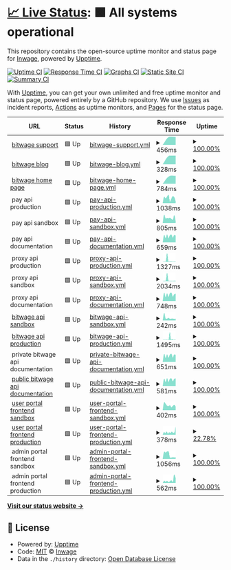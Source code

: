 # [📈 Live Status](https://inwage.github.io/status_page): <!--live status--> **🟩 All systems operational**

This repository contains the open-source uptime monitor and status page for [Inwage](https://www.inwage.com), powered by [Upptime](https://github.com/upptime/upptime).

[![Uptime CI](https://github.com/inwage/status_page/workflows/Uptime%20CI/badge.svg)](https://github.com/inwage/status_page/actions?query=workflow%3A%22Uptime+CI%22)
[![Response Time CI](https://github.com/inwage/status_page/workflows/Response%20Time%20CI/badge.svg)](https://github.com/inwage/status_page/actions?query=workflow%3A%22Response+Time+CI%22)
[![Graphs CI](https://github.com/inwage/status_page/workflows/Graphs%20CI/badge.svg)](https://github.com/inwage/status_page/actions?query=workflow%3A%22Graphs+CI%22)
[![Static Site CI](https://github.com/inwage/status_page/workflows/Static%20Site%20CI/badge.svg)](https://github.com/inwage/status_page/actions?query=workflow%3A%22Static+Site+CI%22)
[![Summary CI](https://github.com/inwage/status_page/workflows/Summary%20CI/badge.svg)](https://github.com/inwage/status_page/actions?query=workflow%3A%22Summary+CI%22)

With [Upptime](https://upptime.js.org), you can get your own unlimited and free uptime monitor and status page, powered entirely by a GitHub repository. We use [Issues](https://github.com/inwage/status_page/issues) as incident reports, [Actions](https://github.com/inwage/status_page/actions) as uptime monitors, and [Pages](https://inwage.github.io/status_page) for the status page.

<!--start: status pages-->
<!-- This summary is generated by Upptime (https://github.com/upptime/upptime) -->
<!-- Do not edit this manually, your changes will be overwritten -->
<!-- prettier-ignore -->
| URL | Status | History | Response Time | Uptime |
| --- | ------ | ------- | ------------- | ------ |
| <img alt="" src="https://favicons.githubusercontent.com/support.bitwage.com" height="13"> [bitwage support](https://support.bitwage.com) | 🟩 Up | [bitwage-support.yml](https://github.com/inwage/status_page/commits/HEAD/history/bitwage-support.yml) | <details><summary><img alt="Response time graph" src="./graphs/bitwage-support/response-time-week.png" height="20"> 456ms</summary><br><a href="https://status.bitwage.com/history/bitwage-support"><img alt="Response time 456" src="https://img.shields.io/endpoint?url=https%3A%2F%2Fraw.githubusercontent.com%2Finwage%2Fstatus_page%2FHEAD%2Fapi%2Fbitwage-support%2Fresponse-time.json"></a><br><a href="https://status.bitwage.com/history/bitwage-support"><img alt="24-hour response time 456" src="https://img.shields.io/endpoint?url=https%3A%2F%2Fraw.githubusercontent.com%2Finwage%2Fstatus_page%2FHEAD%2Fapi%2Fbitwage-support%2Fresponse-time-day.json"></a><br><a href="https://status.bitwage.com/history/bitwage-support"><img alt="7-day response time 456" src="https://img.shields.io/endpoint?url=https%3A%2F%2Fraw.githubusercontent.com%2Finwage%2Fstatus_page%2FHEAD%2Fapi%2Fbitwage-support%2Fresponse-time-week.json"></a><br><a href="https://status.bitwage.com/history/bitwage-support"><img alt="30-day response time 456" src="https://img.shields.io/endpoint?url=https%3A%2F%2Fraw.githubusercontent.com%2Finwage%2Fstatus_page%2FHEAD%2Fapi%2Fbitwage-support%2Fresponse-time-month.json"></a><br><a href="https://status.bitwage.com/history/bitwage-support"><img alt="1-year response time 456" src="https://img.shields.io/endpoint?url=https%3A%2F%2Fraw.githubusercontent.com%2Finwage%2Fstatus_page%2FHEAD%2Fapi%2Fbitwage-support%2Fresponse-time-year.json"></a></details> | <details><summary><a href="https://status.bitwage.com/history/bitwage-support">100.00%</a></summary><a href="https://status.bitwage.com/history/bitwage-support"><img alt="All-time uptime 100.00%" src="https://img.shields.io/endpoint?url=https%3A%2F%2Fraw.githubusercontent.com%2Finwage%2Fstatus_page%2FHEAD%2Fapi%2Fbitwage-support%2Fuptime.json"></a><br><a href="https://status.bitwage.com/history/bitwage-support"><img alt="24-hour uptime 100.00%" src="https://img.shields.io/endpoint?url=https%3A%2F%2Fraw.githubusercontent.com%2Finwage%2Fstatus_page%2FHEAD%2Fapi%2Fbitwage-support%2Fuptime-day.json"></a><br><a href="https://status.bitwage.com/history/bitwage-support"><img alt="7-day uptime 100.00%" src="https://img.shields.io/endpoint?url=https%3A%2F%2Fraw.githubusercontent.com%2Finwage%2Fstatus_page%2FHEAD%2Fapi%2Fbitwage-support%2Fuptime-week.json"></a><br><a href="https://status.bitwage.com/history/bitwage-support"><img alt="30-day uptime 100.00%" src="https://img.shields.io/endpoint?url=https%3A%2F%2Fraw.githubusercontent.com%2Finwage%2Fstatus_page%2FHEAD%2Fapi%2Fbitwage-support%2Fuptime-month.json"></a><br><a href="https://status.bitwage.com/history/bitwage-support"><img alt="1-year uptime 100.00%" src="https://img.shields.io/endpoint?url=https%3A%2F%2Fraw.githubusercontent.com%2Finwage%2Fstatus_page%2FHEAD%2Fapi%2Fbitwage-support%2Fuptime-year.json"></a></details>
| <img alt="" src="https://favicons.githubusercontent.com/blog.bitwage.com" height="13"> [bitwage blog](https://blog.bitwage.com) | 🟩 Up | [bitwage-blog.yml](https://github.com/inwage/status_page/commits/HEAD/history/bitwage-blog.yml) | <details><summary><img alt="Response time graph" src="./graphs/bitwage-blog/response-time-week.png" height="20"> 328ms</summary><br><a href="https://status.bitwage.com/history/bitwage-blog"><img alt="Response time 328" src="https://img.shields.io/endpoint?url=https%3A%2F%2Fraw.githubusercontent.com%2Finwage%2Fstatus_page%2FHEAD%2Fapi%2Fbitwage-blog%2Fresponse-time.json"></a><br><a href="https://status.bitwage.com/history/bitwage-blog"><img alt="24-hour response time 328" src="https://img.shields.io/endpoint?url=https%3A%2F%2Fraw.githubusercontent.com%2Finwage%2Fstatus_page%2FHEAD%2Fapi%2Fbitwage-blog%2Fresponse-time-day.json"></a><br><a href="https://status.bitwage.com/history/bitwage-blog"><img alt="7-day response time 328" src="https://img.shields.io/endpoint?url=https%3A%2F%2Fraw.githubusercontent.com%2Finwage%2Fstatus_page%2FHEAD%2Fapi%2Fbitwage-blog%2Fresponse-time-week.json"></a><br><a href="https://status.bitwage.com/history/bitwage-blog"><img alt="30-day response time 328" src="https://img.shields.io/endpoint?url=https%3A%2F%2Fraw.githubusercontent.com%2Finwage%2Fstatus_page%2FHEAD%2Fapi%2Fbitwage-blog%2Fresponse-time-month.json"></a><br><a href="https://status.bitwage.com/history/bitwage-blog"><img alt="1-year response time 328" src="https://img.shields.io/endpoint?url=https%3A%2F%2Fraw.githubusercontent.com%2Finwage%2Fstatus_page%2FHEAD%2Fapi%2Fbitwage-blog%2Fresponse-time-year.json"></a></details> | <details><summary><a href="https://status.bitwage.com/history/bitwage-blog">100.00%</a></summary><a href="https://status.bitwage.com/history/bitwage-blog"><img alt="All-time uptime 100.00%" src="https://img.shields.io/endpoint?url=https%3A%2F%2Fraw.githubusercontent.com%2Finwage%2Fstatus_page%2FHEAD%2Fapi%2Fbitwage-blog%2Fuptime.json"></a><br><a href="https://status.bitwage.com/history/bitwage-blog"><img alt="24-hour uptime 100.00%" src="https://img.shields.io/endpoint?url=https%3A%2F%2Fraw.githubusercontent.com%2Finwage%2Fstatus_page%2FHEAD%2Fapi%2Fbitwage-blog%2Fuptime-day.json"></a><br><a href="https://status.bitwage.com/history/bitwage-blog"><img alt="7-day uptime 100.00%" src="https://img.shields.io/endpoint?url=https%3A%2F%2Fraw.githubusercontent.com%2Finwage%2Fstatus_page%2FHEAD%2Fapi%2Fbitwage-blog%2Fuptime-week.json"></a><br><a href="https://status.bitwage.com/history/bitwage-blog"><img alt="30-day uptime 100.00%" src="https://img.shields.io/endpoint?url=https%3A%2F%2Fraw.githubusercontent.com%2Finwage%2Fstatus_page%2FHEAD%2Fapi%2Fbitwage-blog%2Fuptime-month.json"></a><br><a href="https://status.bitwage.com/history/bitwage-blog"><img alt="1-year uptime 100.00%" src="https://img.shields.io/endpoint?url=https%3A%2F%2Fraw.githubusercontent.com%2Finwage%2Fstatus_page%2FHEAD%2Fapi%2Fbitwage-blog%2Fuptime-year.json"></a></details>
| <img alt="" src="https://favicons.githubusercontent.com/www.bitwage.com" height="13"> [bitwage home page](https://www.bitwage.com) | 🟩 Up | [bitwage-home-page.yml](https://github.com/inwage/status_page/commits/HEAD/history/bitwage-home-page.yml) | <details><summary><img alt="Response time graph" src="./graphs/bitwage-home-page/response-time-week.png" height="20"> 784ms</summary><br><a href="https://status.bitwage.com/history/bitwage-home-page"><img alt="Response time 784" src="https://img.shields.io/endpoint?url=https%3A%2F%2Fraw.githubusercontent.com%2Finwage%2Fstatus_page%2FHEAD%2Fapi%2Fbitwage-home-page%2Fresponse-time.json"></a><br><a href="https://status.bitwage.com/history/bitwage-home-page"><img alt="24-hour response time 784" src="https://img.shields.io/endpoint?url=https%3A%2F%2Fraw.githubusercontent.com%2Finwage%2Fstatus_page%2FHEAD%2Fapi%2Fbitwage-home-page%2Fresponse-time-day.json"></a><br><a href="https://status.bitwage.com/history/bitwage-home-page"><img alt="7-day response time 784" src="https://img.shields.io/endpoint?url=https%3A%2F%2Fraw.githubusercontent.com%2Finwage%2Fstatus_page%2FHEAD%2Fapi%2Fbitwage-home-page%2Fresponse-time-week.json"></a><br><a href="https://status.bitwage.com/history/bitwage-home-page"><img alt="30-day response time 784" src="https://img.shields.io/endpoint?url=https%3A%2F%2Fraw.githubusercontent.com%2Finwage%2Fstatus_page%2FHEAD%2Fapi%2Fbitwage-home-page%2Fresponse-time-month.json"></a><br><a href="https://status.bitwage.com/history/bitwage-home-page"><img alt="1-year response time 784" src="https://img.shields.io/endpoint?url=https%3A%2F%2Fraw.githubusercontent.com%2Finwage%2Fstatus_page%2FHEAD%2Fapi%2Fbitwage-home-page%2Fresponse-time-year.json"></a></details> | <details><summary><a href="https://status.bitwage.com/history/bitwage-home-page">100.00%</a></summary><a href="https://status.bitwage.com/history/bitwage-home-page"><img alt="All-time uptime 100.00%" src="https://img.shields.io/endpoint?url=https%3A%2F%2Fraw.githubusercontent.com%2Finwage%2Fstatus_page%2FHEAD%2Fapi%2Fbitwage-home-page%2Fuptime.json"></a><br><a href="https://status.bitwage.com/history/bitwage-home-page"><img alt="24-hour uptime 100.00%" src="https://img.shields.io/endpoint?url=https%3A%2F%2Fraw.githubusercontent.com%2Finwage%2Fstatus_page%2FHEAD%2Fapi%2Fbitwage-home-page%2Fuptime-day.json"></a><br><a href="https://status.bitwage.com/history/bitwage-home-page"><img alt="7-day uptime 100.00%" src="https://img.shields.io/endpoint?url=https%3A%2F%2Fraw.githubusercontent.com%2Finwage%2Fstatus_page%2FHEAD%2Fapi%2Fbitwage-home-page%2Fuptime-week.json"></a><br><a href="https://status.bitwage.com/history/bitwage-home-page"><img alt="30-day uptime 100.00%" src="https://img.shields.io/endpoint?url=https%3A%2F%2Fraw.githubusercontent.com%2Finwage%2Fstatus_page%2FHEAD%2Fapi%2Fbitwage-home-page%2Fuptime-month.json"></a><br><a href="https://status.bitwage.com/history/bitwage-home-page"><img alt="1-year uptime 100.00%" src="https://img.shields.io/endpoint?url=https%3A%2F%2Fraw.githubusercontent.com%2Finwage%2Fstatus_page%2FHEAD%2Fapi%2Fbitwage-home-page%2Fuptime-year.json"></a></details>
| <img alt="" src="https://favicons.githubusercontent.com/null" height="13"> pay api production | 🟩 Up | [pay-api-production.yml](https://github.com/inwage/status_page/commits/HEAD/history/pay-api-production.yml) | <details><summary><img alt="Response time graph" src="./graphs/pay-api-production/response-time-week.png" height="20"> 1038ms</summary><br><a href="https://status.bitwage.com/history/pay-api-production"><img alt="Response time 908" src="https://img.shields.io/endpoint?url=https%3A%2F%2Fraw.githubusercontent.com%2Finwage%2Fstatus_page%2FHEAD%2Fapi%2Fpay-api-production%2Fresponse-time.json"></a><br><a href="https://status.bitwage.com/history/pay-api-production"><img alt="24-hour response time 881" src="https://img.shields.io/endpoint?url=https%3A%2F%2Fraw.githubusercontent.com%2Finwage%2Fstatus_page%2FHEAD%2Fapi%2Fpay-api-production%2Fresponse-time-day.json"></a><br><a href="https://status.bitwage.com/history/pay-api-production"><img alt="7-day response time 1038" src="https://img.shields.io/endpoint?url=https%3A%2F%2Fraw.githubusercontent.com%2Finwage%2Fstatus_page%2FHEAD%2Fapi%2Fpay-api-production%2Fresponse-time-week.json"></a><br><a href="https://status.bitwage.com/history/pay-api-production"><img alt="30-day response time 983" src="https://img.shields.io/endpoint?url=https%3A%2F%2Fraw.githubusercontent.com%2Finwage%2Fstatus_page%2FHEAD%2Fapi%2Fpay-api-production%2Fresponse-time-month.json"></a><br><a href="https://status.bitwage.com/history/pay-api-production"><img alt="1-year response time 908" src="https://img.shields.io/endpoint?url=https%3A%2F%2Fraw.githubusercontent.com%2Finwage%2Fstatus_page%2FHEAD%2Fapi%2Fpay-api-production%2Fresponse-time-year.json"></a></details> | <details><summary><a href="https://status.bitwage.com/history/pay-api-production">100.00%</a></summary><a href="https://status.bitwage.com/history/pay-api-production"><img alt="All-time uptime 99.95%" src="https://img.shields.io/endpoint?url=https%3A%2F%2Fraw.githubusercontent.com%2Finwage%2Fstatus_page%2FHEAD%2Fapi%2Fpay-api-production%2Fuptime.json"></a><br><a href="https://status.bitwage.com/history/pay-api-production"><img alt="24-hour uptime 100.00%" src="https://img.shields.io/endpoint?url=https%3A%2F%2Fraw.githubusercontent.com%2Finwage%2Fstatus_page%2FHEAD%2Fapi%2Fpay-api-production%2Fuptime-day.json"></a><br><a href="https://status.bitwage.com/history/pay-api-production"><img alt="7-day uptime 100.00%" src="https://img.shields.io/endpoint?url=https%3A%2F%2Fraw.githubusercontent.com%2Finwage%2Fstatus_page%2FHEAD%2Fapi%2Fpay-api-production%2Fuptime-week.json"></a><br><a href="https://status.bitwage.com/history/pay-api-production"><img alt="30-day uptime 100.00%" src="https://img.shields.io/endpoint?url=https%3A%2F%2Fraw.githubusercontent.com%2Finwage%2Fstatus_page%2FHEAD%2Fapi%2Fpay-api-production%2Fuptime-month.json"></a><br><a href="https://status.bitwage.com/history/pay-api-production"><img alt="1-year uptime 99.95%" src="https://img.shields.io/endpoint?url=https%3A%2F%2Fraw.githubusercontent.com%2Finwage%2Fstatus_page%2FHEAD%2Fapi%2Fpay-api-production%2Fuptime-year.json"></a></details>
| <img alt="" src="https://favicons.githubusercontent.com/null" height="13"> pay api sandbox | 🟩 Up | [pay-api-sandbox.yml](https://github.com/inwage/status_page/commits/HEAD/history/pay-api-sandbox.yml) | <details><summary><img alt="Response time graph" src="./graphs/pay-api-sandbox/response-time-week.png" height="20"> 805ms</summary><br><a href="https://status.bitwage.com/history/pay-api-sandbox"><img alt="Response time 772" src="https://img.shields.io/endpoint?url=https%3A%2F%2Fraw.githubusercontent.com%2Finwage%2Fstatus_page%2FHEAD%2Fapi%2Fpay-api-sandbox%2Fresponse-time.json"></a><br><a href="https://status.bitwage.com/history/pay-api-sandbox"><img alt="24-hour response time 804" src="https://img.shields.io/endpoint?url=https%3A%2F%2Fraw.githubusercontent.com%2Finwage%2Fstatus_page%2FHEAD%2Fapi%2Fpay-api-sandbox%2Fresponse-time-day.json"></a><br><a href="https://status.bitwage.com/history/pay-api-sandbox"><img alt="7-day response time 805" src="https://img.shields.io/endpoint?url=https%3A%2F%2Fraw.githubusercontent.com%2Finwage%2Fstatus_page%2FHEAD%2Fapi%2Fpay-api-sandbox%2Fresponse-time-week.json"></a><br><a href="https://status.bitwage.com/history/pay-api-sandbox"><img alt="30-day response time 822" src="https://img.shields.io/endpoint?url=https%3A%2F%2Fraw.githubusercontent.com%2Finwage%2Fstatus_page%2FHEAD%2Fapi%2Fpay-api-sandbox%2Fresponse-time-month.json"></a><br><a href="https://status.bitwage.com/history/pay-api-sandbox"><img alt="1-year response time 772" src="https://img.shields.io/endpoint?url=https%3A%2F%2Fraw.githubusercontent.com%2Finwage%2Fstatus_page%2FHEAD%2Fapi%2Fpay-api-sandbox%2Fresponse-time-year.json"></a></details> | <details><summary><a href="https://status.bitwage.com/history/pay-api-sandbox">100.00%</a></summary><a href="https://status.bitwage.com/history/pay-api-sandbox"><img alt="All-time uptime 99.97%" src="https://img.shields.io/endpoint?url=https%3A%2F%2Fraw.githubusercontent.com%2Finwage%2Fstatus_page%2FHEAD%2Fapi%2Fpay-api-sandbox%2Fuptime.json"></a><br><a href="https://status.bitwage.com/history/pay-api-sandbox"><img alt="24-hour uptime 100.00%" src="https://img.shields.io/endpoint?url=https%3A%2F%2Fraw.githubusercontent.com%2Finwage%2Fstatus_page%2FHEAD%2Fapi%2Fpay-api-sandbox%2Fuptime-day.json"></a><br><a href="https://status.bitwage.com/history/pay-api-sandbox"><img alt="7-day uptime 100.00%" src="https://img.shields.io/endpoint?url=https%3A%2F%2Fraw.githubusercontent.com%2Finwage%2Fstatus_page%2FHEAD%2Fapi%2Fpay-api-sandbox%2Fuptime-week.json"></a><br><a href="https://status.bitwage.com/history/pay-api-sandbox"><img alt="30-day uptime 100.00%" src="https://img.shields.io/endpoint?url=https%3A%2F%2Fraw.githubusercontent.com%2Finwage%2Fstatus_page%2FHEAD%2Fapi%2Fpay-api-sandbox%2Fuptime-month.json"></a><br><a href="https://status.bitwage.com/history/pay-api-sandbox"><img alt="1-year uptime 99.97%" src="https://img.shields.io/endpoint?url=https%3A%2F%2Fraw.githubusercontent.com%2Finwage%2Fstatus_page%2FHEAD%2Fapi%2Fpay-api-sandbox%2Fuptime-year.json"></a></details>
| <img alt="" src="https://favicons.githubusercontent.com/null" height="13"> pay api documentation | 🟩 Up | [pay-api-documentation.yml](https://github.com/inwage/status_page/commits/HEAD/history/pay-api-documentation.yml) | <details><summary><img alt="Response time graph" src="./graphs/pay-api-documentation/response-time-week.png" height="20"> 659ms</summary><br><a href="https://status.bitwage.com/history/pay-api-documentation"><img alt="Response time 610" src="https://img.shields.io/endpoint?url=https%3A%2F%2Fraw.githubusercontent.com%2Finwage%2Fstatus_page%2FHEAD%2Fapi%2Fpay-api-documentation%2Fresponse-time.json"></a><br><a href="https://status.bitwage.com/history/pay-api-documentation"><img alt="24-hour response time 748" src="https://img.shields.io/endpoint?url=https%3A%2F%2Fraw.githubusercontent.com%2Finwage%2Fstatus_page%2FHEAD%2Fapi%2Fpay-api-documentation%2Fresponse-time-day.json"></a><br><a href="https://status.bitwage.com/history/pay-api-documentation"><img alt="7-day response time 659" src="https://img.shields.io/endpoint?url=https%3A%2F%2Fraw.githubusercontent.com%2Finwage%2Fstatus_page%2FHEAD%2Fapi%2Fpay-api-documentation%2Fresponse-time-week.json"></a><br><a href="https://status.bitwage.com/history/pay-api-documentation"><img alt="30-day response time 638" src="https://img.shields.io/endpoint?url=https%3A%2F%2Fraw.githubusercontent.com%2Finwage%2Fstatus_page%2FHEAD%2Fapi%2Fpay-api-documentation%2Fresponse-time-month.json"></a><br><a href="https://status.bitwage.com/history/pay-api-documentation"><img alt="1-year response time 610" src="https://img.shields.io/endpoint?url=https%3A%2F%2Fraw.githubusercontent.com%2Finwage%2Fstatus_page%2FHEAD%2Fapi%2Fpay-api-documentation%2Fresponse-time-year.json"></a></details> | <details><summary><a href="https://status.bitwage.com/history/pay-api-documentation">100.00%</a></summary><a href="https://status.bitwage.com/history/pay-api-documentation"><img alt="All-time uptime 99.16%" src="https://img.shields.io/endpoint?url=https%3A%2F%2Fraw.githubusercontent.com%2Finwage%2Fstatus_page%2FHEAD%2Fapi%2Fpay-api-documentation%2Fuptime.json"></a><br><a href="https://status.bitwage.com/history/pay-api-documentation"><img alt="24-hour uptime 100.00%" src="https://img.shields.io/endpoint?url=https%3A%2F%2Fraw.githubusercontent.com%2Finwage%2Fstatus_page%2FHEAD%2Fapi%2Fpay-api-documentation%2Fuptime-day.json"></a><br><a href="https://status.bitwage.com/history/pay-api-documentation"><img alt="7-day uptime 100.00%" src="https://img.shields.io/endpoint?url=https%3A%2F%2Fraw.githubusercontent.com%2Finwage%2Fstatus_page%2FHEAD%2Fapi%2Fpay-api-documentation%2Fuptime-week.json"></a><br><a href="https://status.bitwage.com/history/pay-api-documentation"><img alt="30-day uptime 100.00%" src="https://img.shields.io/endpoint?url=https%3A%2F%2Fraw.githubusercontent.com%2Finwage%2Fstatus_page%2FHEAD%2Fapi%2Fpay-api-documentation%2Fuptime-month.json"></a><br><a href="https://status.bitwage.com/history/pay-api-documentation"><img alt="1-year uptime 99.16%" src="https://img.shields.io/endpoint?url=https%3A%2F%2Fraw.githubusercontent.com%2Finwage%2Fstatus_page%2FHEAD%2Fapi%2Fpay-api-documentation%2Fuptime-year.json"></a></details>
| <img alt="" src="https://favicons.githubusercontent.com/null" height="13"> proxy api production | 🟩 Up | [proxy-api-production.yml](https://github.com/inwage/status_page/commits/HEAD/history/proxy-api-production.yml) | <details><summary><img alt="Response time graph" src="./graphs/proxy-api-production/response-time-week.png" height="20"> 1327ms</summary><br><a href="https://status.bitwage.com/history/proxy-api-production"><img alt="Response time 1873" src="https://img.shields.io/endpoint?url=https%3A%2F%2Fraw.githubusercontent.com%2Finwage%2Fstatus_page%2FHEAD%2Fapi%2Fproxy-api-production%2Fresponse-time.json"></a><br><a href="https://status.bitwage.com/history/proxy-api-production"><img alt="24-hour response time 309" src="https://img.shields.io/endpoint?url=https%3A%2F%2Fraw.githubusercontent.com%2Finwage%2Fstatus_page%2FHEAD%2Fapi%2Fproxy-api-production%2Fresponse-time-day.json"></a><br><a href="https://status.bitwage.com/history/proxy-api-production"><img alt="7-day response time 1327" src="https://img.shields.io/endpoint?url=https%3A%2F%2Fraw.githubusercontent.com%2Finwage%2Fstatus_page%2FHEAD%2Fapi%2Fproxy-api-production%2Fresponse-time-week.json"></a><br><a href="https://status.bitwage.com/history/proxy-api-production"><img alt="30-day response time 3363" src="https://img.shields.io/endpoint?url=https%3A%2F%2Fraw.githubusercontent.com%2Finwage%2Fstatus_page%2FHEAD%2Fapi%2Fproxy-api-production%2Fresponse-time-month.json"></a><br><a href="https://status.bitwage.com/history/proxy-api-production"><img alt="1-year response time 1873" src="https://img.shields.io/endpoint?url=https%3A%2F%2Fraw.githubusercontent.com%2Finwage%2Fstatus_page%2FHEAD%2Fapi%2Fproxy-api-production%2Fresponse-time-year.json"></a></details> | <details><summary><a href="https://status.bitwage.com/history/proxy-api-production">100.00%</a></summary><a href="https://status.bitwage.com/history/proxy-api-production"><img alt="All-time uptime 99.95%" src="https://img.shields.io/endpoint?url=https%3A%2F%2Fraw.githubusercontent.com%2Finwage%2Fstatus_page%2FHEAD%2Fapi%2Fproxy-api-production%2Fuptime.json"></a><br><a href="https://status.bitwage.com/history/proxy-api-production"><img alt="24-hour uptime 100.00%" src="https://img.shields.io/endpoint?url=https%3A%2F%2Fraw.githubusercontent.com%2Finwage%2Fstatus_page%2FHEAD%2Fapi%2Fproxy-api-production%2Fuptime-day.json"></a><br><a href="https://status.bitwage.com/history/proxy-api-production"><img alt="7-day uptime 100.00%" src="https://img.shields.io/endpoint?url=https%3A%2F%2Fraw.githubusercontent.com%2Finwage%2Fstatus_page%2FHEAD%2Fapi%2Fproxy-api-production%2Fuptime-week.json"></a><br><a href="https://status.bitwage.com/history/proxy-api-production"><img alt="30-day uptime 100.00%" src="https://img.shields.io/endpoint?url=https%3A%2F%2Fraw.githubusercontent.com%2Finwage%2Fstatus_page%2FHEAD%2Fapi%2Fproxy-api-production%2Fuptime-month.json"></a><br><a href="https://status.bitwage.com/history/proxy-api-production"><img alt="1-year uptime 99.95%" src="https://img.shields.io/endpoint?url=https%3A%2F%2Fraw.githubusercontent.com%2Finwage%2Fstatus_page%2FHEAD%2Fapi%2Fproxy-api-production%2Fuptime-year.json"></a></details>
| <img alt="" src="https://favicons.githubusercontent.com/null" height="13"> proxy api sandbox | 🟩 Up | [proxy-api-sandbox.yml](https://github.com/inwage/status_page/commits/HEAD/history/proxy-api-sandbox.yml) | <details><summary><img alt="Response time graph" src="./graphs/proxy-api-sandbox/response-time-week.png" height="20"> 2034ms</summary><br><a href="https://status.bitwage.com/history/proxy-api-sandbox"><img alt="Response time 1683" src="https://img.shields.io/endpoint?url=https%3A%2F%2Fraw.githubusercontent.com%2Finwage%2Fstatus_page%2FHEAD%2Fapi%2Fproxy-api-sandbox%2Fresponse-time.json"></a><br><a href="https://status.bitwage.com/history/proxy-api-sandbox"><img alt="24-hour response time 2647" src="https://img.shields.io/endpoint?url=https%3A%2F%2Fraw.githubusercontent.com%2Finwage%2Fstatus_page%2FHEAD%2Fapi%2Fproxy-api-sandbox%2Fresponse-time-day.json"></a><br><a href="https://status.bitwage.com/history/proxy-api-sandbox"><img alt="7-day response time 2034" src="https://img.shields.io/endpoint?url=https%3A%2F%2Fraw.githubusercontent.com%2Finwage%2Fstatus_page%2FHEAD%2Fapi%2Fproxy-api-sandbox%2Fresponse-time-week.json"></a><br><a href="https://status.bitwage.com/history/proxy-api-sandbox"><img alt="30-day response time 3956" src="https://img.shields.io/endpoint?url=https%3A%2F%2Fraw.githubusercontent.com%2Finwage%2Fstatus_page%2FHEAD%2Fapi%2Fproxy-api-sandbox%2Fresponse-time-month.json"></a><br><a href="https://status.bitwage.com/history/proxy-api-sandbox"><img alt="1-year response time 1683" src="https://img.shields.io/endpoint?url=https%3A%2F%2Fraw.githubusercontent.com%2Finwage%2Fstatus_page%2FHEAD%2Fapi%2Fproxy-api-sandbox%2Fresponse-time-year.json"></a></details> | <details><summary><a href="https://status.bitwage.com/history/proxy-api-sandbox">100.00%</a></summary><a href="https://status.bitwage.com/history/proxy-api-sandbox"><img alt="All-time uptime 99.91%" src="https://img.shields.io/endpoint?url=https%3A%2F%2Fraw.githubusercontent.com%2Finwage%2Fstatus_page%2FHEAD%2Fapi%2Fproxy-api-sandbox%2Fuptime.json"></a><br><a href="https://status.bitwage.com/history/proxy-api-sandbox"><img alt="24-hour uptime 100.00%" src="https://img.shields.io/endpoint?url=https%3A%2F%2Fraw.githubusercontent.com%2Finwage%2Fstatus_page%2FHEAD%2Fapi%2Fproxy-api-sandbox%2Fuptime-day.json"></a><br><a href="https://status.bitwage.com/history/proxy-api-sandbox"><img alt="7-day uptime 100.00%" src="https://img.shields.io/endpoint?url=https%3A%2F%2Fraw.githubusercontent.com%2Finwage%2Fstatus_page%2FHEAD%2Fapi%2Fproxy-api-sandbox%2Fuptime-week.json"></a><br><a href="https://status.bitwage.com/history/proxy-api-sandbox"><img alt="30-day uptime 99.96%" src="https://img.shields.io/endpoint?url=https%3A%2F%2Fraw.githubusercontent.com%2Finwage%2Fstatus_page%2FHEAD%2Fapi%2Fproxy-api-sandbox%2Fuptime-month.json"></a><br><a href="https://status.bitwage.com/history/proxy-api-sandbox"><img alt="1-year uptime 99.91%" src="https://img.shields.io/endpoint?url=https%3A%2F%2Fraw.githubusercontent.com%2Finwage%2Fstatus_page%2FHEAD%2Fapi%2Fproxy-api-sandbox%2Fuptime-year.json"></a></details>
| <img alt="" src="https://favicons.githubusercontent.com/null" height="13"> proxy api documentation | 🟩 Up | [proxy-api-documentation.yml](https://github.com/inwage/status_page/commits/HEAD/history/proxy-api-documentation.yml) | <details><summary><img alt="Response time graph" src="./graphs/proxy-api-documentation/response-time-week.png" height="20"> 748ms</summary><br><a href="https://status.bitwage.com/history/proxy-api-documentation"><img alt="Response time 698" src="https://img.shields.io/endpoint?url=https%3A%2F%2Fraw.githubusercontent.com%2Finwage%2Fstatus_page%2FHEAD%2Fapi%2Fproxy-api-documentation%2Fresponse-time.json"></a><br><a href="https://status.bitwage.com/history/proxy-api-documentation"><img alt="24-hour response time 868" src="https://img.shields.io/endpoint?url=https%3A%2F%2Fraw.githubusercontent.com%2Finwage%2Fstatus_page%2FHEAD%2Fapi%2Fproxy-api-documentation%2Fresponse-time-day.json"></a><br><a href="https://status.bitwage.com/history/proxy-api-documentation"><img alt="7-day response time 748" src="https://img.shields.io/endpoint?url=https%3A%2F%2Fraw.githubusercontent.com%2Finwage%2Fstatus_page%2FHEAD%2Fapi%2Fproxy-api-documentation%2Fresponse-time-week.json"></a><br><a href="https://status.bitwage.com/history/proxy-api-documentation"><img alt="30-day response time 740" src="https://img.shields.io/endpoint?url=https%3A%2F%2Fraw.githubusercontent.com%2Finwage%2Fstatus_page%2FHEAD%2Fapi%2Fproxy-api-documentation%2Fresponse-time-month.json"></a><br><a href="https://status.bitwage.com/history/proxy-api-documentation"><img alt="1-year response time 698" src="https://img.shields.io/endpoint?url=https%3A%2F%2Fraw.githubusercontent.com%2Finwage%2Fstatus_page%2FHEAD%2Fapi%2Fproxy-api-documentation%2Fresponse-time-year.json"></a></details> | <details><summary><a href="https://status.bitwage.com/history/proxy-api-documentation">100.00%</a></summary><a href="https://status.bitwage.com/history/proxy-api-documentation"><img alt="All-time uptime 99.17%" src="https://img.shields.io/endpoint?url=https%3A%2F%2Fraw.githubusercontent.com%2Finwage%2Fstatus_page%2FHEAD%2Fapi%2Fproxy-api-documentation%2Fuptime.json"></a><br><a href="https://status.bitwage.com/history/proxy-api-documentation"><img alt="24-hour uptime 100.00%" src="https://img.shields.io/endpoint?url=https%3A%2F%2Fraw.githubusercontent.com%2Finwage%2Fstatus_page%2FHEAD%2Fapi%2Fproxy-api-documentation%2Fuptime-day.json"></a><br><a href="https://status.bitwage.com/history/proxy-api-documentation"><img alt="7-day uptime 100.00%" src="https://img.shields.io/endpoint?url=https%3A%2F%2Fraw.githubusercontent.com%2Finwage%2Fstatus_page%2FHEAD%2Fapi%2Fproxy-api-documentation%2Fuptime-week.json"></a><br><a href="https://status.bitwage.com/history/proxy-api-documentation"><img alt="30-day uptime 100.00%" src="https://img.shields.io/endpoint?url=https%3A%2F%2Fraw.githubusercontent.com%2Finwage%2Fstatus_page%2FHEAD%2Fapi%2Fproxy-api-documentation%2Fuptime-month.json"></a><br><a href="https://status.bitwage.com/history/proxy-api-documentation"><img alt="1-year uptime 99.17%" src="https://img.shields.io/endpoint?url=https%3A%2F%2Fraw.githubusercontent.com%2Finwage%2Fstatus_page%2FHEAD%2Fapi%2Fproxy-api-documentation%2Fuptime-year.json"></a></details>
| <img alt="" src="https://favicons.githubusercontent.com/api.sandbox.bitwage.com" height="13"> [bitwage api sandbox](https://api.sandbox.bitwage.com) | 🟩 Up | [bitwage-api-sandbox.yml](https://github.com/inwage/status_page/commits/HEAD/history/bitwage-api-sandbox.yml) | <details><summary><img alt="Response time graph" src="./graphs/bitwage-api-sandbox/response-time-week.png" height="20"> 242ms</summary><br><a href="https://status.bitwage.com/history/bitwage-api-sandbox"><img alt="Response time 373" src="https://img.shields.io/endpoint?url=https%3A%2F%2Fraw.githubusercontent.com%2Finwage%2Fstatus_page%2FHEAD%2Fapi%2Fbitwage-api-sandbox%2Fresponse-time.json"></a><br><a href="https://status.bitwage.com/history/bitwage-api-sandbox"><img alt="24-hour response time 221" src="https://img.shields.io/endpoint?url=https%3A%2F%2Fraw.githubusercontent.com%2Finwage%2Fstatus_page%2FHEAD%2Fapi%2Fbitwage-api-sandbox%2Fresponse-time-day.json"></a><br><a href="https://status.bitwage.com/history/bitwage-api-sandbox"><img alt="7-day response time 242" src="https://img.shields.io/endpoint?url=https%3A%2F%2Fraw.githubusercontent.com%2Finwage%2Fstatus_page%2FHEAD%2Fapi%2Fbitwage-api-sandbox%2Fresponse-time-week.json"></a><br><a href="https://status.bitwage.com/history/bitwage-api-sandbox"><img alt="30-day response time 309" src="https://img.shields.io/endpoint?url=https%3A%2F%2Fraw.githubusercontent.com%2Finwage%2Fstatus_page%2FHEAD%2Fapi%2Fbitwage-api-sandbox%2Fresponse-time-month.json"></a><br><a href="https://status.bitwage.com/history/bitwage-api-sandbox"><img alt="1-year response time 373" src="https://img.shields.io/endpoint?url=https%3A%2F%2Fraw.githubusercontent.com%2Finwage%2Fstatus_page%2FHEAD%2Fapi%2Fbitwage-api-sandbox%2Fresponse-time-year.json"></a></details> | <details><summary><a href="https://status.bitwage.com/history/bitwage-api-sandbox">100.00%</a></summary><a href="https://status.bitwage.com/history/bitwage-api-sandbox"><img alt="All-time uptime 100.00%" src="https://img.shields.io/endpoint?url=https%3A%2F%2Fraw.githubusercontent.com%2Finwage%2Fstatus_page%2FHEAD%2Fapi%2Fbitwage-api-sandbox%2Fuptime.json"></a><br><a href="https://status.bitwage.com/history/bitwage-api-sandbox"><img alt="24-hour uptime 100.00%" src="https://img.shields.io/endpoint?url=https%3A%2F%2Fraw.githubusercontent.com%2Finwage%2Fstatus_page%2FHEAD%2Fapi%2Fbitwage-api-sandbox%2Fuptime-day.json"></a><br><a href="https://status.bitwage.com/history/bitwage-api-sandbox"><img alt="7-day uptime 100.00%" src="https://img.shields.io/endpoint?url=https%3A%2F%2Fraw.githubusercontent.com%2Finwage%2Fstatus_page%2FHEAD%2Fapi%2Fbitwage-api-sandbox%2Fuptime-week.json"></a><br><a href="https://status.bitwage.com/history/bitwage-api-sandbox"><img alt="30-day uptime 100.00%" src="https://img.shields.io/endpoint?url=https%3A%2F%2Fraw.githubusercontent.com%2Finwage%2Fstatus_page%2FHEAD%2Fapi%2Fbitwage-api-sandbox%2Fuptime-month.json"></a><br><a href="https://status.bitwage.com/history/bitwage-api-sandbox"><img alt="1-year uptime 100.00%" src="https://img.shields.io/endpoint?url=https%3A%2F%2Fraw.githubusercontent.com%2Finwage%2Fstatus_page%2FHEAD%2Fapi%2Fbitwage-api-sandbox%2Fuptime-year.json"></a></details>
| <img alt="" src="https://favicons.githubusercontent.com/api2.bitwage.com" height="13"> [bitwage api production](https://api2.bitwage.com) | 🟩 Up | [bitwage-api-production.yml](https://github.com/inwage/status_page/commits/HEAD/history/bitwage-api-production.yml) | <details><summary><img alt="Response time graph" src="./graphs/bitwage-api-production/response-time-week.png" height="20"> 1495ms</summary><br><a href="https://status.bitwage.com/history/bitwage-api-production"><img alt="Response time 1479" src="https://img.shields.io/endpoint?url=https%3A%2F%2Fraw.githubusercontent.com%2Finwage%2Fstatus_page%2FHEAD%2Fapi%2Fbitwage-api-production%2Fresponse-time.json"></a><br><a href="https://status.bitwage.com/history/bitwage-api-production"><img alt="24-hour response time 297" src="https://img.shields.io/endpoint?url=https%3A%2F%2Fraw.githubusercontent.com%2Finwage%2Fstatus_page%2FHEAD%2Fapi%2Fbitwage-api-production%2Fresponse-time-day.json"></a><br><a href="https://status.bitwage.com/history/bitwage-api-production"><img alt="7-day response time 1495" src="https://img.shields.io/endpoint?url=https%3A%2F%2Fraw.githubusercontent.com%2Finwage%2Fstatus_page%2FHEAD%2Fapi%2Fbitwage-api-production%2Fresponse-time-week.json"></a><br><a href="https://status.bitwage.com/history/bitwage-api-production"><img alt="30-day response time 2222" src="https://img.shields.io/endpoint?url=https%3A%2F%2Fraw.githubusercontent.com%2Finwage%2Fstatus_page%2FHEAD%2Fapi%2Fbitwage-api-production%2Fresponse-time-month.json"></a><br><a href="https://status.bitwage.com/history/bitwage-api-production"><img alt="1-year response time 1479" src="https://img.shields.io/endpoint?url=https%3A%2F%2Fraw.githubusercontent.com%2Finwage%2Fstatus_page%2FHEAD%2Fapi%2Fbitwage-api-production%2Fresponse-time-year.json"></a></details> | <details><summary><a href="https://status.bitwage.com/history/bitwage-api-production">100.00%</a></summary><a href="https://status.bitwage.com/history/bitwage-api-production"><img alt="All-time uptime 99.95%" src="https://img.shields.io/endpoint?url=https%3A%2F%2Fraw.githubusercontent.com%2Finwage%2Fstatus_page%2FHEAD%2Fapi%2Fbitwage-api-production%2Fuptime.json"></a><br><a href="https://status.bitwage.com/history/bitwage-api-production"><img alt="24-hour uptime 100.00%" src="https://img.shields.io/endpoint?url=https%3A%2F%2Fraw.githubusercontent.com%2Finwage%2Fstatus_page%2FHEAD%2Fapi%2Fbitwage-api-production%2Fuptime-day.json"></a><br><a href="https://status.bitwage.com/history/bitwage-api-production"><img alt="7-day uptime 100.00%" src="https://img.shields.io/endpoint?url=https%3A%2F%2Fraw.githubusercontent.com%2Finwage%2Fstatus_page%2FHEAD%2Fapi%2Fbitwage-api-production%2Fuptime-week.json"></a><br><a href="https://status.bitwage.com/history/bitwage-api-production"><img alt="30-day uptime 100.00%" src="https://img.shields.io/endpoint?url=https%3A%2F%2Fraw.githubusercontent.com%2Finwage%2Fstatus_page%2FHEAD%2Fapi%2Fbitwage-api-production%2Fuptime-month.json"></a><br><a href="https://status.bitwage.com/history/bitwage-api-production"><img alt="1-year uptime 99.95%" src="https://img.shields.io/endpoint?url=https%3A%2F%2Fraw.githubusercontent.com%2Finwage%2Fstatus_page%2FHEAD%2Fapi%2Fbitwage-api-production%2Fuptime-year.json"></a></details>
| <img alt="" src="https://favicons.githubusercontent.com/null" height="13"> private bitwage api documentation | 🟩 Up | [private-bitwage-api-documentation.yml](https://github.com/inwage/status_page/commits/HEAD/history/private-bitwage-api-documentation.yml) | <details><summary><img alt="Response time graph" src="./graphs/private-bitwage-api-documentation/response-time-week.png" height="20"> 651ms</summary><br><a href="https://status.bitwage.com/history/private-bitwage-api-documentation"><img alt="Response time 627" src="https://img.shields.io/endpoint?url=https%3A%2F%2Fraw.githubusercontent.com%2Finwage%2Fstatus_page%2FHEAD%2Fapi%2Fprivate-bitwage-api-documentation%2Fresponse-time.json"></a><br><a href="https://status.bitwage.com/history/private-bitwage-api-documentation"><img alt="24-hour response time 759" src="https://img.shields.io/endpoint?url=https%3A%2F%2Fraw.githubusercontent.com%2Finwage%2Fstatus_page%2FHEAD%2Fapi%2Fprivate-bitwage-api-documentation%2Fresponse-time-day.json"></a><br><a href="https://status.bitwage.com/history/private-bitwage-api-documentation"><img alt="7-day response time 651" src="https://img.shields.io/endpoint?url=https%3A%2F%2Fraw.githubusercontent.com%2Finwage%2Fstatus_page%2FHEAD%2Fapi%2Fprivate-bitwage-api-documentation%2Fresponse-time-week.json"></a><br><a href="https://status.bitwage.com/history/private-bitwage-api-documentation"><img alt="30-day response time 643" src="https://img.shields.io/endpoint?url=https%3A%2F%2Fraw.githubusercontent.com%2Finwage%2Fstatus_page%2FHEAD%2Fapi%2Fprivate-bitwage-api-documentation%2Fresponse-time-month.json"></a><br><a href="https://status.bitwage.com/history/private-bitwage-api-documentation"><img alt="1-year response time 627" src="https://img.shields.io/endpoint?url=https%3A%2F%2Fraw.githubusercontent.com%2Finwage%2Fstatus_page%2FHEAD%2Fapi%2Fprivate-bitwage-api-documentation%2Fresponse-time-year.json"></a></details> | <details><summary><a href="https://status.bitwage.com/history/private-bitwage-api-documentation">100.00%</a></summary><a href="https://status.bitwage.com/history/private-bitwage-api-documentation"><img alt="All-time uptime 99.16%" src="https://img.shields.io/endpoint?url=https%3A%2F%2Fraw.githubusercontent.com%2Finwage%2Fstatus_page%2FHEAD%2Fapi%2Fprivate-bitwage-api-documentation%2Fuptime.json"></a><br><a href="https://status.bitwage.com/history/private-bitwage-api-documentation"><img alt="24-hour uptime 100.00%" src="https://img.shields.io/endpoint?url=https%3A%2F%2Fraw.githubusercontent.com%2Finwage%2Fstatus_page%2FHEAD%2Fapi%2Fprivate-bitwage-api-documentation%2Fuptime-day.json"></a><br><a href="https://status.bitwage.com/history/private-bitwage-api-documentation"><img alt="7-day uptime 100.00%" src="https://img.shields.io/endpoint?url=https%3A%2F%2Fraw.githubusercontent.com%2Finwage%2Fstatus_page%2FHEAD%2Fapi%2Fprivate-bitwage-api-documentation%2Fuptime-week.json"></a><br><a href="https://status.bitwage.com/history/private-bitwage-api-documentation"><img alt="30-day uptime 100.00%" src="https://img.shields.io/endpoint?url=https%3A%2F%2Fraw.githubusercontent.com%2Finwage%2Fstatus_page%2FHEAD%2Fapi%2Fprivate-bitwage-api-documentation%2Fuptime-month.json"></a><br><a href="https://status.bitwage.com/history/private-bitwage-api-documentation"><img alt="1-year uptime 99.16%" src="https://img.shields.io/endpoint?url=https%3A%2F%2Fraw.githubusercontent.com%2Finwage%2Fstatus_page%2FHEAD%2Fapi%2Fprivate-bitwage-api-documentation%2Fuptime-year.json"></a></details>
| <img alt="" src="https://favicons.githubusercontent.com/docs1.bitwage.com" height="13"> [public bitwage api documentation](https://docs1.bitwage.com) | 🟩 Up | [public-bitwage-api-documentation.yml](https://github.com/inwage/status_page/commits/HEAD/history/public-bitwage-api-documentation.yml) | <details><summary><img alt="Response time graph" src="./graphs/public-bitwage-api-documentation/response-time-week.png" height="20"> 581ms</summary><br><a href="https://status.bitwage.com/history/public-bitwage-api-documentation"><img alt="Response time 548" src="https://img.shields.io/endpoint?url=https%3A%2F%2Fraw.githubusercontent.com%2Finwage%2Fstatus_page%2FHEAD%2Fapi%2Fpublic-bitwage-api-documentation%2Fresponse-time.json"></a><br><a href="https://status.bitwage.com/history/public-bitwage-api-documentation"><img alt="24-hour response time 679" src="https://img.shields.io/endpoint?url=https%3A%2F%2Fraw.githubusercontent.com%2Finwage%2Fstatus_page%2FHEAD%2Fapi%2Fpublic-bitwage-api-documentation%2Fresponse-time-day.json"></a><br><a href="https://status.bitwage.com/history/public-bitwage-api-documentation"><img alt="7-day response time 581" src="https://img.shields.io/endpoint?url=https%3A%2F%2Fraw.githubusercontent.com%2Finwage%2Fstatus_page%2FHEAD%2Fapi%2Fpublic-bitwage-api-documentation%2Fresponse-time-week.json"></a><br><a href="https://status.bitwage.com/history/public-bitwage-api-documentation"><img alt="30-day response time 577" src="https://img.shields.io/endpoint?url=https%3A%2F%2Fraw.githubusercontent.com%2Finwage%2Fstatus_page%2FHEAD%2Fapi%2Fpublic-bitwage-api-documentation%2Fresponse-time-month.json"></a><br><a href="https://status.bitwage.com/history/public-bitwage-api-documentation"><img alt="1-year response time 548" src="https://img.shields.io/endpoint?url=https%3A%2F%2Fraw.githubusercontent.com%2Finwage%2Fstatus_page%2FHEAD%2Fapi%2Fpublic-bitwage-api-documentation%2Fresponse-time-year.json"></a></details> | <details><summary><a href="https://status.bitwage.com/history/public-bitwage-api-documentation">100.00%</a></summary><a href="https://status.bitwage.com/history/public-bitwage-api-documentation"><img alt="All-time uptime 99.16%" src="https://img.shields.io/endpoint?url=https%3A%2F%2Fraw.githubusercontent.com%2Finwage%2Fstatus_page%2FHEAD%2Fapi%2Fpublic-bitwage-api-documentation%2Fuptime.json"></a><br><a href="https://status.bitwage.com/history/public-bitwage-api-documentation"><img alt="24-hour uptime 100.00%" src="https://img.shields.io/endpoint?url=https%3A%2F%2Fraw.githubusercontent.com%2Finwage%2Fstatus_page%2FHEAD%2Fapi%2Fpublic-bitwage-api-documentation%2Fuptime-day.json"></a><br><a href="https://status.bitwage.com/history/public-bitwage-api-documentation"><img alt="7-day uptime 100.00%" src="https://img.shields.io/endpoint?url=https%3A%2F%2Fraw.githubusercontent.com%2Finwage%2Fstatus_page%2FHEAD%2Fapi%2Fpublic-bitwage-api-documentation%2Fuptime-week.json"></a><br><a href="https://status.bitwage.com/history/public-bitwage-api-documentation"><img alt="30-day uptime 100.00%" src="https://img.shields.io/endpoint?url=https%3A%2F%2Fraw.githubusercontent.com%2Finwage%2Fstatus_page%2FHEAD%2Fapi%2Fpublic-bitwage-api-documentation%2Fuptime-month.json"></a><br><a href="https://status.bitwage.com/history/public-bitwage-api-documentation"><img alt="1-year uptime 99.16%" src="https://img.shields.io/endpoint?url=https%3A%2F%2Fraw.githubusercontent.com%2Finwage%2Fstatus_page%2FHEAD%2Fapi%2Fpublic-bitwage-api-documentation%2Fuptime-year.json"></a></details>
| <img alt="" src="https://favicons.githubusercontent.com/app.sandbox.bitwage.com" height="13"> [user portal frontend sandbox](https://app.sandbox.bitwage.com) | 🟩 Up | [user-portal-frontend-sandbox.yml](https://github.com/inwage/status_page/commits/HEAD/history/user-portal-frontend-sandbox.yml) | <details><summary><img alt="Response time graph" src="./graphs/user-portal-frontend-sandbox/response-time-week.png" height="20"> 402ms</summary><br><a href="https://status.bitwage.com/history/user-portal-frontend-sandbox"><img alt="Response time 701" src="https://img.shields.io/endpoint?url=https%3A%2F%2Fraw.githubusercontent.com%2Finwage%2Fstatus_page%2FHEAD%2Fapi%2Fuser-portal-frontend-sandbox%2Fresponse-time.json"></a><br><a href="https://status.bitwage.com/history/user-portal-frontend-sandbox"><img alt="24-hour response time 395" src="https://img.shields.io/endpoint?url=https%3A%2F%2Fraw.githubusercontent.com%2Finwage%2Fstatus_page%2FHEAD%2Fapi%2Fuser-portal-frontend-sandbox%2Fresponse-time-day.json"></a><br><a href="https://status.bitwage.com/history/user-portal-frontend-sandbox"><img alt="7-day response time 402" src="https://img.shields.io/endpoint?url=https%3A%2F%2Fraw.githubusercontent.com%2Finwage%2Fstatus_page%2FHEAD%2Fapi%2Fuser-portal-frontend-sandbox%2Fresponse-time-week.json"></a><br><a href="https://status.bitwage.com/history/user-portal-frontend-sandbox"><img alt="30-day response time 470" src="https://img.shields.io/endpoint?url=https%3A%2F%2Fraw.githubusercontent.com%2Finwage%2Fstatus_page%2FHEAD%2Fapi%2Fuser-portal-frontend-sandbox%2Fresponse-time-month.json"></a><br><a href="https://status.bitwage.com/history/user-portal-frontend-sandbox"><img alt="1-year response time 701" src="https://img.shields.io/endpoint?url=https%3A%2F%2Fraw.githubusercontent.com%2Finwage%2Fstatus_page%2FHEAD%2Fapi%2Fuser-portal-frontend-sandbox%2Fresponse-time-year.json"></a></details> | <details><summary><a href="https://status.bitwage.com/history/user-portal-frontend-sandbox">100.00%</a></summary><a href="https://status.bitwage.com/history/user-portal-frontend-sandbox"><img alt="All-time uptime 100.00%" src="https://img.shields.io/endpoint?url=https%3A%2F%2Fraw.githubusercontent.com%2Finwage%2Fstatus_page%2FHEAD%2Fapi%2Fuser-portal-frontend-sandbox%2Fuptime.json"></a><br><a href="https://status.bitwage.com/history/user-portal-frontend-sandbox"><img alt="24-hour uptime 100.00%" src="https://img.shields.io/endpoint?url=https%3A%2F%2Fraw.githubusercontent.com%2Finwage%2Fstatus_page%2FHEAD%2Fapi%2Fuser-portal-frontend-sandbox%2Fuptime-day.json"></a><br><a href="https://status.bitwage.com/history/user-portal-frontend-sandbox"><img alt="7-day uptime 100.00%" src="https://img.shields.io/endpoint?url=https%3A%2F%2Fraw.githubusercontent.com%2Finwage%2Fstatus_page%2FHEAD%2Fapi%2Fuser-portal-frontend-sandbox%2Fuptime-week.json"></a><br><a href="https://status.bitwage.com/history/user-portal-frontend-sandbox"><img alt="30-day uptime 100.00%" src="https://img.shields.io/endpoint?url=https%3A%2F%2Fraw.githubusercontent.com%2Finwage%2Fstatus_page%2FHEAD%2Fapi%2Fuser-portal-frontend-sandbox%2Fuptime-month.json"></a><br><a href="https://status.bitwage.com/history/user-portal-frontend-sandbox"><img alt="1-year uptime 100.00%" src="https://img.shields.io/endpoint?url=https%3A%2F%2Fraw.githubusercontent.com%2Finwage%2Fstatus_page%2FHEAD%2Fapi%2Fuser-portal-frontend-sandbox%2Fuptime-year.json"></a></details>
| <img alt="" src="https://favicons.githubusercontent.com/app.bitwage.com" height="13"> [user portal frontend production](https://app.bitwage.com) | 🟩 Up | [user-portal-frontend-production.yml](https://github.com/inwage/status_page/commits/HEAD/history/user-portal-frontend-production.yml) | <details><summary><img alt="Response time graph" src="./graphs/user-portal-frontend-production/response-time-week.png" height="20"> 378ms</summary><br><a href="https://status.bitwage.com/history/user-portal-frontend-production"><img alt="Response time 525" src="https://img.shields.io/endpoint?url=https%3A%2F%2Fraw.githubusercontent.com%2Finwage%2Fstatus_page%2FHEAD%2Fapi%2Fuser-portal-frontend-production%2Fresponse-time.json"></a><br><a href="https://status.bitwage.com/history/user-portal-frontend-production"><img alt="24-hour response time 598" src="https://img.shields.io/endpoint?url=https%3A%2F%2Fraw.githubusercontent.com%2Finwage%2Fstatus_page%2FHEAD%2Fapi%2Fuser-portal-frontend-production%2Fresponse-time-day.json"></a><br><a href="https://status.bitwage.com/history/user-portal-frontend-production"><img alt="7-day response time 378" src="https://img.shields.io/endpoint?url=https%3A%2F%2Fraw.githubusercontent.com%2Finwage%2Fstatus_page%2FHEAD%2Fapi%2Fuser-portal-frontend-production%2Fresponse-time-week.json"></a><br><a href="https://status.bitwage.com/history/user-portal-frontend-production"><img alt="30-day response time 415" src="https://img.shields.io/endpoint?url=https%3A%2F%2Fraw.githubusercontent.com%2Finwage%2Fstatus_page%2FHEAD%2Fapi%2Fuser-portal-frontend-production%2Fresponse-time-month.json"></a><br><a href="https://status.bitwage.com/history/user-portal-frontend-production"><img alt="1-year response time 525" src="https://img.shields.io/endpoint?url=https%3A%2F%2Fraw.githubusercontent.com%2Finwage%2Fstatus_page%2FHEAD%2Fapi%2Fuser-portal-frontend-production%2Fresponse-time-year.json"></a></details> | <details><summary><a href="https://status.bitwage.com/history/user-portal-frontend-production">22.78%</a></summary><a href="https://status.bitwage.com/history/user-portal-frontend-production"><img alt="All-time uptime 69.67%" src="https://img.shields.io/endpoint?url=https%3A%2F%2Fraw.githubusercontent.com%2Finwage%2Fstatus_page%2FHEAD%2Fapi%2Fuser-portal-frontend-production%2Fuptime.json"></a><br><a href="https://status.bitwage.com/history/user-portal-frontend-production"><img alt="24-hour uptime 100.00%" src="https://img.shields.io/endpoint?url=https%3A%2F%2Fraw.githubusercontent.com%2Finwage%2Fstatus_page%2FHEAD%2Fapi%2Fuser-portal-frontend-production%2Fuptime-day.json"></a><br><a href="https://status.bitwage.com/history/user-portal-frontend-production"><img alt="7-day uptime 22.78%" src="https://img.shields.io/endpoint?url=https%3A%2F%2Fraw.githubusercontent.com%2Finwage%2Fstatus_page%2FHEAD%2Fapi%2Fuser-portal-frontend-production%2Fuptime-week.json"></a><br><a href="https://status.bitwage.com/history/user-portal-frontend-production"><img alt="30-day uptime 3.34%" src="https://img.shields.io/endpoint?url=https%3A%2F%2Fraw.githubusercontent.com%2Finwage%2Fstatus_page%2FHEAD%2Fapi%2Fuser-portal-frontend-production%2Fuptime-month.json"></a><br><a href="https://status.bitwage.com/history/user-portal-frontend-production"><img alt="1-year uptime 69.67%" src="https://img.shields.io/endpoint?url=https%3A%2F%2Fraw.githubusercontent.com%2Finwage%2Fstatus_page%2FHEAD%2Fapi%2Fuser-portal-frontend-production%2Fuptime-year.json"></a></details>
| <img alt="" src="https://favicons.githubusercontent.com/null" height="13"> admin portal frontend sandbox | 🟩 Up | [admin-portal-frontend-sandbox.yml](https://github.com/inwage/status_page/commits/HEAD/history/admin-portal-frontend-sandbox.yml) | <details><summary><img alt="Response time graph" src="./graphs/admin-portal-frontend-sandbox/response-time-week.png" height="20"> 1056ms</summary><br><a href="https://status.bitwage.com/history/admin-portal-frontend-sandbox"><img alt="Response time 1463" src="https://img.shields.io/endpoint?url=https%3A%2F%2Fraw.githubusercontent.com%2Finwage%2Fstatus_page%2FHEAD%2Fapi%2Fadmin-portal-frontend-sandbox%2Fresponse-time.json"></a><br><a href="https://status.bitwage.com/history/admin-portal-frontend-sandbox"><img alt="24-hour response time 753" src="https://img.shields.io/endpoint?url=https%3A%2F%2Fraw.githubusercontent.com%2Finwage%2Fstatus_page%2FHEAD%2Fapi%2Fadmin-portal-frontend-sandbox%2Fresponse-time-day.json"></a><br><a href="https://status.bitwage.com/history/admin-portal-frontend-sandbox"><img alt="7-day response time 1056" src="https://img.shields.io/endpoint?url=https%3A%2F%2Fraw.githubusercontent.com%2Finwage%2Fstatus_page%2FHEAD%2Fapi%2Fadmin-portal-frontend-sandbox%2Fresponse-time-week.json"></a><br><a href="https://status.bitwage.com/history/admin-portal-frontend-sandbox"><img alt="30-day response time 1447" src="https://img.shields.io/endpoint?url=https%3A%2F%2Fraw.githubusercontent.com%2Finwage%2Fstatus_page%2FHEAD%2Fapi%2Fadmin-portal-frontend-sandbox%2Fresponse-time-month.json"></a><br><a href="https://status.bitwage.com/history/admin-portal-frontend-sandbox"><img alt="1-year response time 1463" src="https://img.shields.io/endpoint?url=https%3A%2F%2Fraw.githubusercontent.com%2Finwage%2Fstatus_page%2FHEAD%2Fapi%2Fadmin-portal-frontend-sandbox%2Fresponse-time-year.json"></a></details> | <details><summary><a href="https://status.bitwage.com/history/admin-portal-frontend-sandbox">100.00%</a></summary><a href="https://status.bitwage.com/history/admin-portal-frontend-sandbox"><img alt="All-time uptime 100.00%" src="https://img.shields.io/endpoint?url=https%3A%2F%2Fraw.githubusercontent.com%2Finwage%2Fstatus_page%2FHEAD%2Fapi%2Fadmin-portal-frontend-sandbox%2Fuptime.json"></a><br><a href="https://status.bitwage.com/history/admin-portal-frontend-sandbox"><img alt="24-hour uptime 100.00%" src="https://img.shields.io/endpoint?url=https%3A%2F%2Fraw.githubusercontent.com%2Finwage%2Fstatus_page%2FHEAD%2Fapi%2Fadmin-portal-frontend-sandbox%2Fuptime-day.json"></a><br><a href="https://status.bitwage.com/history/admin-portal-frontend-sandbox"><img alt="7-day uptime 100.00%" src="https://img.shields.io/endpoint?url=https%3A%2F%2Fraw.githubusercontent.com%2Finwage%2Fstatus_page%2FHEAD%2Fapi%2Fadmin-portal-frontend-sandbox%2Fuptime-week.json"></a><br><a href="https://status.bitwage.com/history/admin-portal-frontend-sandbox"><img alt="30-day uptime 100.00%" src="https://img.shields.io/endpoint?url=https%3A%2F%2Fraw.githubusercontent.com%2Finwage%2Fstatus_page%2FHEAD%2Fapi%2Fadmin-portal-frontend-sandbox%2Fuptime-month.json"></a><br><a href="https://status.bitwage.com/history/admin-portal-frontend-sandbox"><img alt="1-year uptime 100.00%" src="https://img.shields.io/endpoint?url=https%3A%2F%2Fraw.githubusercontent.com%2Finwage%2Fstatus_page%2FHEAD%2Fapi%2Fadmin-portal-frontend-sandbox%2Fuptime-year.json"></a></details>
| <img alt="" src="https://favicons.githubusercontent.com/null" height="13"> admin portal frontend production | 🟩 Up | [admin-portal-frontend-production.yml](https://github.com/inwage/status_page/commits/HEAD/history/admin-portal-frontend-production.yml) | <details><summary><img alt="Response time graph" src="./graphs/admin-portal-frontend-production/response-time-week.png" height="20"> 562ms</summary><br><a href="https://status.bitwage.com/history/admin-portal-frontend-production"><img alt="Response time 758" src="https://img.shields.io/endpoint?url=https%3A%2F%2Fraw.githubusercontent.com%2Finwage%2Fstatus_page%2FHEAD%2Fapi%2Fadmin-portal-frontend-production%2Fresponse-time.json"></a><br><a href="https://status.bitwage.com/history/admin-portal-frontend-production"><img alt="24-hour response time 1032" src="https://img.shields.io/endpoint?url=https%3A%2F%2Fraw.githubusercontent.com%2Finwage%2Fstatus_page%2FHEAD%2Fapi%2Fadmin-portal-frontend-production%2Fresponse-time-day.json"></a><br><a href="https://status.bitwage.com/history/admin-portal-frontend-production"><img alt="7-day response time 562" src="https://img.shields.io/endpoint?url=https%3A%2F%2Fraw.githubusercontent.com%2Finwage%2Fstatus_page%2FHEAD%2Fapi%2Fadmin-portal-frontend-production%2Fresponse-time-week.json"></a><br><a href="https://status.bitwage.com/history/admin-portal-frontend-production"><img alt="30-day response time 714" src="https://img.shields.io/endpoint?url=https%3A%2F%2Fraw.githubusercontent.com%2Finwage%2Fstatus_page%2FHEAD%2Fapi%2Fadmin-portal-frontend-production%2Fresponse-time-month.json"></a><br><a href="https://status.bitwage.com/history/admin-portal-frontend-production"><img alt="1-year response time 758" src="https://img.shields.io/endpoint?url=https%3A%2F%2Fraw.githubusercontent.com%2Finwage%2Fstatus_page%2FHEAD%2Fapi%2Fadmin-portal-frontend-production%2Fresponse-time-year.json"></a></details> | <details><summary><a href="https://status.bitwage.com/history/admin-portal-frontend-production">100.00%</a></summary><a href="https://status.bitwage.com/history/admin-portal-frontend-production"><img alt="All-time uptime 100.00%" src="https://img.shields.io/endpoint?url=https%3A%2F%2Fraw.githubusercontent.com%2Finwage%2Fstatus_page%2FHEAD%2Fapi%2Fadmin-portal-frontend-production%2Fuptime.json"></a><br><a href="https://status.bitwage.com/history/admin-portal-frontend-production"><img alt="24-hour uptime 100.00%" src="https://img.shields.io/endpoint?url=https%3A%2F%2Fraw.githubusercontent.com%2Finwage%2Fstatus_page%2FHEAD%2Fapi%2Fadmin-portal-frontend-production%2Fuptime-day.json"></a><br><a href="https://status.bitwage.com/history/admin-portal-frontend-production"><img alt="7-day uptime 100.00%" src="https://img.shields.io/endpoint?url=https%3A%2F%2Fraw.githubusercontent.com%2Finwage%2Fstatus_page%2FHEAD%2Fapi%2Fadmin-portal-frontend-production%2Fuptime-week.json"></a><br><a href="https://status.bitwage.com/history/admin-portal-frontend-production"><img alt="30-day uptime 100.00%" src="https://img.shields.io/endpoint?url=https%3A%2F%2Fraw.githubusercontent.com%2Finwage%2Fstatus_page%2FHEAD%2Fapi%2Fadmin-portal-frontend-production%2Fuptime-month.json"></a><br><a href="https://status.bitwage.com/history/admin-portal-frontend-production"><img alt="1-year uptime 100.00%" src="https://img.shields.io/endpoint?url=https%3A%2F%2Fraw.githubusercontent.com%2Finwage%2Fstatus_page%2FHEAD%2Fapi%2Fadmin-portal-frontend-production%2Fuptime-year.json"></a></details>

<!--end: status pages-->

[**Visit our status website →**](https://inwage.github.io/status_page)

## 📄 License

- Powered by: [Upptime](https://github.com/upptime/upptime)
- Code: [MIT](./LICENSE) © [Inwage](https://www.inwage.com)
- Data in the `./history` directory: [Open Database License](https://opendatacommons.org/licenses/odbl/1-0/)
